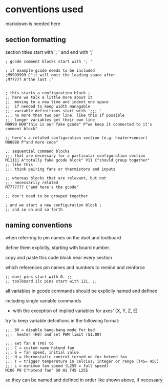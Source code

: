 # conventions used 

markdown is needed here

## section formatting

section titles start with '; ' and end with ';'
 ```
; gcode comment blocks start with '; '

; if example gcode needs to be included
;M9999999 C"it will omit the leading space after
;M77777 A"the last ;"


; this starts a configuration block ; 
;; here we talk a little more about it
;;  moving to a new line and indent one space
;;  if needed to keep width managable
;;; variable definitions start with ';;; '
;;; no more than two per line, like this if possible
;;; longer variables get their own line
M9999 HOO"this is our fake gcode" P"we keep it connected to it's comment block"

;; here's a related configuration section (e.g. heater+sensor)
M88888 P"and more code"

;; sequential command blocks
;;; that are necessary for a particular configuration section
M11111 A"totally fake gcode block" V11 C"should group togather"
;; like this
;;; think pairing fans or thermistors and inputs

;; whereas blocks that are relevant, but not 
;;; necessarily related
M7777777 C"and here's the gcode"

;; don't need to be grouped together

; and we start a new configuration block ; 
;; and so on and so forth
```
## naming conventions

when referring to pin names on the duet and toolboard

define them explictly, starting with board number.

copy and paste this code block near every section 

which references pin names and numbers to remind and reinforce
```
;; duet pins start with 0. ;;
;; toolboard 1lc pins start with 121. ;;
```
all variables in gcode commands should be explicily named and defined

including single variable commands

 - with the exception of implied variables for axes' (X, Y, Z, E)

try to keep variable definitions in the following format:

```
;;; B0 = disable bang-bang mode for bed 
;;;  heater (H0) and set PWM limit (S1.00)

;;; set fan 0 (P0) to
;;; C = custom name hotend fan
;;; S = fan speed, initial value
;;; H = thermostatic control turned on for hotend fan
;;; T = trigger temperature in celcius; integer or range (T45= 45C) 
;;; L = minimum fan speed (L255 = full speed)                                                  
M106 P0 C"hotend fan" S0 H1 T45 L255   
```
so they can be named and defined in order like shown above, if necessary

